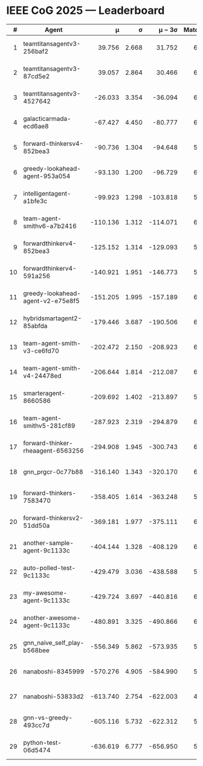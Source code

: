 # IEEE CoG 2025 — Leaderboard

| # | Agent | μ | σ | μ − 3σ | Matches | Updated |
|---:|---|---:|---:|---:|---:|---|
| 1 | teamtitansagentv3-256baf2 | 39.756 | 2.668 | 31.752 | 6446 | 2025-08-19 13:32 |
| 2 | teamtitansagentv3-87cd5e2 | 39.057 | 2.864 | 30.466 | 6532 | 2025-08-19 13:32 |
| 3 | teamtitansagentv3-4527642 | -26.033 | 3.354 | -36.094 | 6234 | 2025-08-19 13:32 |
| 4 | galacticarmada-ecd6ae8 | -67.427 | 4.450 | -80.777 | 6460 | 2025-08-19 13:32 |
| 5 | forward-thinkersv4-852bea3 | -90.736 | 1.304 | -94.648 | 5677 | 2025-08-19 13:32 |
| 6 | greedy-lookahead-agent-953a054 | -93.130 | 1.200 | -96.729 | 6116 | 2025-08-19 13:32 |
| 7 | intelligentagent-a1bfe3c | -99.923 | 1.298 | -103.818 | 5190 | 2025-08-19 13:32 |
| 8 | team-agent-smithv6-a7b2416 | -110.136 | 1.312 | -114.071 | 6100 | 2025-08-19 13:32 |
| 9 | forwardthinkerv4-852bea3 | -125.152 | 1.314 | -129.093 | 5102 | 2025-08-19 13:32 |
| 10 | forwardthinkerv4-591a256 | -140.921 | 1.951 | -146.773 | 5684 | 2025-08-19 13:32 |
| 11 | greedy-lookahead-agent-v2-e75e8f5 | -151.205 | 1.995 | -157.189 | 6596 | 2025-08-19 13:32 |
| 12 | hybridsmartagent2-85abfda | -179.446 | 3.687 | -190.506 | 6040 | 2025-08-19 13:32 |
| 13 | team-agent-smith-v3-ce6fd70 | -202.472 | 2.150 | -208.923 | 6882 | 2025-08-19 13:32 |
| 14 | team-agent-smith-v4-24478ed | -206.644 | 1.814 | -212.087 | 6682 | 2025-08-19 13:32 |
| 15 | smarteragent-8660586 | -209.692 | 1.402 | -213.897 | 5425 | 2025-08-19 13:32 |
| 16 | team-agent-smithv5-281cf89 | -287.923 | 2.319 | -294.879 | 6560 | 2025-08-19 13:32 |
| 17 | forward-thinker-rheaagent-6563256 | -294.908 | 1.945 | -300.743 | 6002 | 2025-08-19 13:32 |
| 18 | gnn_prgcr-0c77b88 | -316.140 | 1.343 | -320.170 | 6130 | 2025-08-19 13:32 |
| 19 | forward-thinkers-7583470 | -358.405 | 1.614 | -363.248 | 5740 | 2025-08-19 13:32 |
| 20 | forward-thinkersv2-51dd50a | -369.181 | 1.977 | -375.111 | 6582 | 2025-08-19 13:32 |
| 21 | another-sample-agent-9c1133c | -404.144 | 1.328 | -408.129 | 6260 | 2025-08-19 13:32 |
| 22 | auto-polled-test-9c1133c | -429.479 | 3.036 | -438.588 | 5920 | 2025-08-19 13:32 |
| 23 | my-awesome-agent-9c1133c | -429.724 | 3.697 | -440.816 | 6740 | 2025-08-19 13:32 |
| 24 | another-awesome-agent-9c1133c | -480.891 | 3.325 | -490.866 | 6880 | 2025-08-19 13:32 |
| 25 | gnn_naive_self_play-b568bee | -556.349 | 5.862 | -573.935 | 5280 | 2025-08-19 13:32 |
| 26 | nanaboshi-8345999 | -570.276 | 4.905 | -584.990 | 5460 | 2025-08-19 13:32 |
| 27 | nanaboshi-53833d2 | -613.740 | 2.754 | -622.003 | 4780 | 2025-08-19 13:32 |
| 28 | gnn-vs-greedy-493cc7d | -605.116 | 5.732 | -622.312 | 5280 | 2025-08-19 13:32 |
| 29 | python-test-06d5474 | -636.619 | 6.777 | -656.950 | 5090 | 2025-08-19 13:32 |
